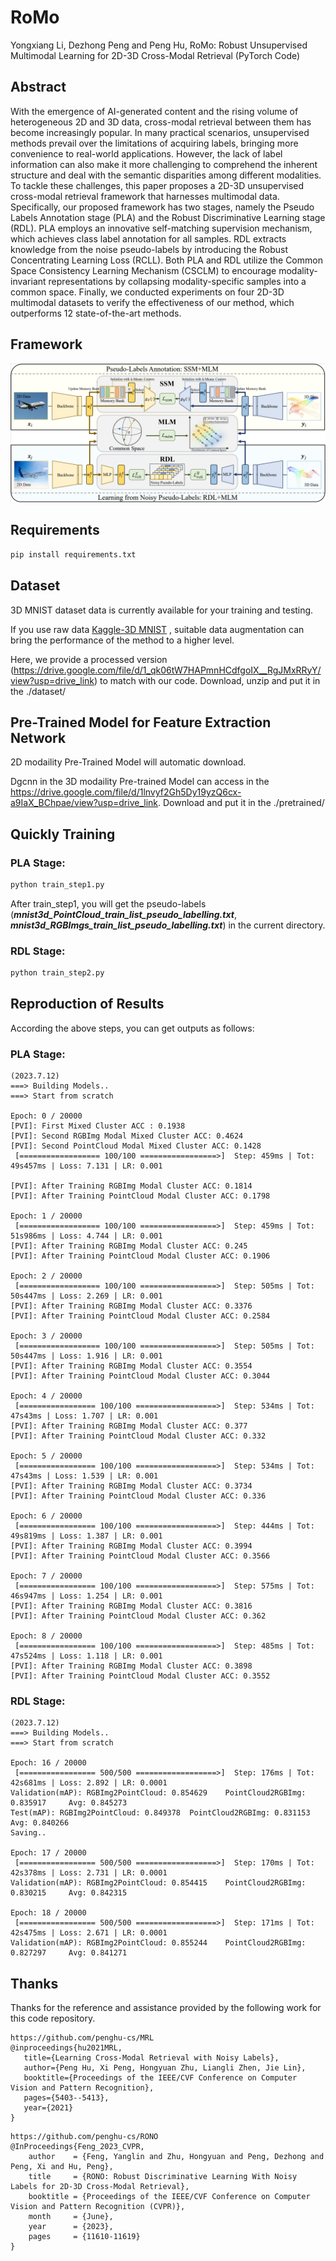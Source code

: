 # RoMo
Yongxiang Li, Dezhong Peng and Peng Hu, RoMo: Robust Unsupervised Multimodal Learning for 2D-3D Cross-Modal Retrieval (PyTorch Code)

## Abstract
With the emergence of AI-generated content and the rising volume of heterogeneous 2D and 3D data, cross-modal retrieval between them has become increasingly popular. In many practical scenarios, unsupervised methods prevail over the limitations of acquiring labels, bringing more convenience to real-world applications. However, the lack of label information can also make it more challenging to comprehend the inherent structure and deal with the semantic disparities among different modalities. To tackle these challenges, this paper proposes a 2D-3D unsupervised cross-modal retrieval framework that harnesses multimodal data. Specifically, our proposed framework has two stages, namely the Pseudo Labels Annotation stage (PLA) and the Robust Discriminative Learning stage (RDL). PLA employs an innovative self-matching supervision mechanism, which achieves class label annotation for all samples. RDL extracts knowledge from the noise pseudo-labels by introducing the Robust Concentrating Learning Loss (RCLL). Both PLA and RDL utilize the Common Space Consistency Learning Mechanism (CSCLM) to encourage modality-invariant representations by collapsing modality-specific samples into a common space. Finally, we conducted experiments on four 2D-3D multimodal datasets to verify the effectiveness of our method, which outperforms 12 state-of-the-art methods.

## Framework
![pipline](./figs/pipline_figure.png)

## Requirements
```bash
pip install requirements.txt
```

## Dataset
3D MNIST dataset data is currently available for your training and testing. 

If you use raw data [Kaggle-3D MNIST](https://www.kaggle.com/datasets/daavoo/3d-mnist) , suitable data augmentation can bring the performance of the method to a higher level. 

Here, we provide a processed version (https://drive.google.com/file/d/1_qk06tW7HAPmnHCdfgoIX__RgJMxRRyY/view?usp=drive_link) to match with our code. Download, unzip and put it in the ./dataset/

## Pre-Trained Model for Feature Extraction Network
2D modaility Pre-Trained Model will automatic download.

Dgcnn in the 3D modaility Pre-trained Model can access in the https://drive.google.com/file/d/1lnvyf2Gh5Dy19yzQ6cx-a9IaX_BChpae/view?usp=drive_link. Download and put it in the ./pretrained/

## Quickly Training
### PLA Stage:
```python
python train_step1.py
```
After train_step1, you will get the pseudo-labels (***mnist3d_PointCloud_train_list_pseudo_labelling.txt***, ***mnist3d_RGBImgs_train_list_pseudo_labelling.txt***) in the current directory.

### RDL Stage:
```python
python train_step2.py
```

## Reproduction of Results
According the above steps, you can get outputs as follows:
### PLA Stage:
```
(2023.7.12)
===> Building Models..
===> Start from scratch

Epoch: 0 / 20000
[PVI]: First Mixed Cluster ACC : 0.1938
[PVI]: Second RGBImg Modal Mixed Cluster ACC: 0.4624
[PVI]: Second PointCloud Modal Mixed Cluster ACC: 0.1428
 [================== 100/100 =================>]  Step: 459ms | Tot: 49s457ms | Loss: 7.131 | LR: 0.001

[PVI]: After Training RGBImg Modal Cluster ACC: 0.1814
[PVI]: After Training PointCloud Modal Cluster ACC: 0.1798

Epoch: 1 / 20000
 [================== 100/100 =================>]  Step: 459ms | Tot: 51s986ms | Loss: 4.744 | LR: 0.001
[PVI]: After Training RGBImg Modal Cluster ACC: 0.245
[PVI]: After Training PointCloud Modal Cluster ACC: 0.1906

Epoch: 2 / 20000
 [================== 100/100 =================>]  Step: 505ms | Tot: 50s447ms | Loss: 2.269 | LR: 0.001     
[PVI]: After Training RGBImg Modal Cluster ACC: 0.3376
[PVI]: After Training PointCloud Modal Cluster ACC: 0.2584

Epoch: 3 / 20000
 [================== 100/100 =================>]  Step: 505ms | Tot: 50s447ms | Loss: 1.916 | LR: 0.001
[PVI]: After Training RGBImg Modal Cluster ACC: 0.3554
[PVI]: After Training PointCloud Modal Cluster ACC: 0.3044

Epoch: 4 / 20000
 [================= 100/100 ==================>]  Step: 534ms | Tot: 47s43ms | Loss: 1.707 | LR: 0.001  
[PVI]: After Training RGBImg Modal Cluster ACC: 0.377
[PVI]: After Training PointCloud Modal Cluster ACC: 0.332

Epoch: 5 / 20000
 [================= 100/100 ==================>]  Step: 534ms | Tot: 47s43ms | Loss: 1.539 | LR: 0.001
[PVI]: After Training RGBImg Modal Cluster ACC: 0.3734
[PVI]: After Training PointCloud Modal Cluster ACC: 0.336

Epoch: 6 / 20000
 [================= 100/100 ==================>]  Step: 444ms | Tot: 49s819ms | Loss: 1.387 | LR: 0.001
[PVI]: After Training RGBImg Modal Cluster ACC: 0.3994
[PVI]: After Training PointCloud Modal Cluster ACC: 0.3566

Epoch: 7 / 20000
 [================= 100/100 ==================>]  Step: 575ms | Tot: 46s947ms | Loss: 1.254 | LR: 0.001
[PVI]: After Training RGBImg Modal Cluster ACC: 0.3816
[PVI]: After Training PointCloud Modal Cluster ACC: 0.362

Epoch: 8 / 20000
 [================= 100/100 ==================>]  Step: 485ms | Tot: 47s524ms | Loss: 1.118 | LR: 0.001
[PVI]: After Training RGBImg Modal Cluster ACC: 0.3898
[PVI]: After Training PointCloud Modal Cluster ACC: 0.3552
```
### RDL Stage:
```
(2023.7.12)
===> Building Models..
===> Start from scratch

Epoch: 16 / 20000
 [================= 500/500 ==================>]  Step: 176ms | Tot: 42s681ms | Loss: 2.892 | LR: 0.0001     
Validation(mAP): RGBImg2PointCloud: 0.854629    PointCloud2RGBImg: 0.835917     Avg: 0.845273
Test(mAP): RGBImg2PointCloud: 0.849378  PointCloud2RGBImg: 0.831153     Avg: 0.840266
Saving..

Epoch: 17 / 20000
 [================= 500/500 ==================>]  Step: 170ms | Tot: 42s378ms | Loss: 2.731 | LR: 0.0001         
Validation(mAP): RGBImg2PointCloud: 0.854415    PointCloud2RGBImg: 0.830215     Avg: 0.842315

Epoch: 18 / 20000
 [================= 500/500 ==================>]  Step: 171ms | Tot: 42s475ms | Loss: 2.671 | LR: 0.0001        
Validation(mAP): RGBImg2PointCloud: 0.855244    PointCloud2RGBImg: 0.827297     Avg: 0.841271
```

## Thanks
Thanks for the reference and assistance provided by the following work for this code repository.
```
https://github.com/penghu-cs/MRL
@inproceedings{hu2021MRL,
   title={Learning Cross-Modal Retrieval with Noisy Labels},
   author={Peng Hu, Xi Peng, Hongyuan Zhu, Liangli Zhen, Jie Lin},
   booktitle={Proceedings of the IEEE/CVF Conference on Computer Vision and Pattern Recognition},
   pages={5403--5413},
   year={2021}
}
```
```
https://github.com/penghu-cs/RONO
@InProceedings{Feng_2023_CVPR,
    author    = {Feng, Yanglin and Zhu, Hongyuan and Peng, Dezhong and Peng, Xi and Hu, Peng},
    title     = {RONO: Robust Discriminative Learning With Noisy Labels for 2D-3D Cross-Modal Retrieval},
    booktitle = {Proceedings of the IEEE/CVF Conference on Computer Vision and Pattern Recognition (CVPR)},
    month     = {June},
    year      = {2023},
    pages     = {11610-11619}
}
```
